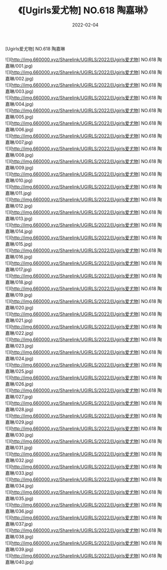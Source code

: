 ﻿---
layout: post
title:  《[Ugirls爱尤物] NO.618 陶嘉琳》
date:   2022-02-04
img: http://img.660000.xyz/Sharelink/UGIRLS/2022/[Ugirls爱尤物] NO.618 陶嘉琳/000.jpg
categories: [美女, 清纯, 唯美]
---

[Ugirls爱尤物] NO.618 陶嘉琳

 ![](http://img.660000.xyz/Sharelink/UGIRLS/2022/[Ugirls爱尤物] NO.618 陶嘉琳/001.jpg) <br>![](http://img.660000.xyz/Sharelink/UGIRLS/2022/[Ugirls爱尤物] NO.618 陶嘉琳/002.jpg) <br>![](http://img.660000.xyz/Sharelink/UGIRLS/2022/[Ugirls爱尤物] NO.618 陶嘉琳/003.jpg) <br>![](http://img.660000.xyz/Sharelink/UGIRLS/2022/[Ugirls爱尤物] NO.618 陶嘉琳/004.jpg) <br>![](http://img.660000.xyz/Sharelink/UGIRLS/2022/[Ugirls爱尤物] NO.618 陶嘉琳/005.jpg) <br>![](http://img.660000.xyz/Sharelink/UGIRLS/2022/[Ugirls爱尤物] NO.618 陶嘉琳/006.jpg) <br>![](http://img.660000.xyz/Sharelink/UGIRLS/2022/[Ugirls爱尤物] NO.618 陶嘉琳/007.jpg) <br>![](http://img.660000.xyz/Sharelink/UGIRLS/2022/[Ugirls爱尤物] NO.618 陶嘉琳/008.jpg) <br>![](http://img.660000.xyz/Sharelink/UGIRLS/2022/[Ugirls爱尤物] NO.618 陶嘉琳/009.jpg) <br>![](http://img.660000.xyz/Sharelink/UGIRLS/2022/[Ugirls爱尤物] NO.618 陶嘉琳/010.jpg) <br>![](http://img.660000.xyz/Sharelink/UGIRLS/2022/[Ugirls爱尤物] NO.618 陶嘉琳/011.jpg) <br>![](http://img.660000.xyz/Sharelink/UGIRLS/2022/[Ugirls爱尤物] NO.618 陶嘉琳/012.jpg) <br>![](http://img.660000.xyz/Sharelink/UGIRLS/2022/[Ugirls爱尤物] NO.618 陶嘉琳/013.jpg) <br>![](http://img.660000.xyz/Sharelink/UGIRLS/2022/[Ugirls爱尤物] NO.618 陶嘉琳/014.jpg) <br>![](http://img.660000.xyz/Sharelink/UGIRLS/2022/[Ugirls爱尤物] NO.618 陶嘉琳/015.jpg) <br>![](http://img.660000.xyz/Sharelink/UGIRLS/2022/[Ugirls爱尤物] NO.618 陶嘉琳/016.jpg) <br>![](http://img.660000.xyz/Sharelink/UGIRLS/2022/[Ugirls爱尤物] NO.618 陶嘉琳/017.jpg) <br>![](http://img.660000.xyz/Sharelink/UGIRLS/2022/[Ugirls爱尤物] NO.618 陶嘉琳/018.jpg) <br>![](http://img.660000.xyz/Sharelink/UGIRLS/2022/[Ugirls爱尤物] NO.618 陶嘉琳/019.jpg) <br>![](http://img.660000.xyz/Sharelink/UGIRLS/2022/[Ugirls爱尤物] NO.618 陶嘉琳/020.jpg) <br>![](http://img.660000.xyz/Sharelink/UGIRLS/2022/[Ugirls爱尤物] NO.618 陶嘉琳/021.jpg) <br>![](http://img.660000.xyz/Sharelink/UGIRLS/2022/[Ugirls爱尤物] NO.618 陶嘉琳/022.jpg) <br>![](http://img.660000.xyz/Sharelink/UGIRLS/2022/[Ugirls爱尤物] NO.618 陶嘉琳/023.jpg) <br>![](http://img.660000.xyz/Sharelink/UGIRLS/2022/[Ugirls爱尤物] NO.618 陶嘉琳/024.jpg) <br>![](http://img.660000.xyz/Sharelink/UGIRLS/2022/[Ugirls爱尤物] NO.618 陶嘉琳/025.jpg) <br>![](http://img.660000.xyz/Sharelink/UGIRLS/2022/[Ugirls爱尤物] NO.618 陶嘉琳/026.jpg) <br>![](http://img.660000.xyz/Sharelink/UGIRLS/2022/[Ugirls爱尤物] NO.618 陶嘉琳/027.jpg) <br>![](http://img.660000.xyz/Sharelink/UGIRLS/2022/[Ugirls爱尤物] NO.618 陶嘉琳/028.jpg) <br>![](http://img.660000.xyz/Sharelink/UGIRLS/2022/[Ugirls爱尤物] NO.618 陶嘉琳/029.jpg) <br>![](http://img.660000.xyz/Sharelink/UGIRLS/2022/[Ugirls爱尤物] NO.618 陶嘉琳/030.jpg) <br>![](http://img.660000.xyz/Sharelink/UGIRLS/2022/[Ugirls爱尤物] NO.618 陶嘉琳/031.jpg) <br>![](http://img.660000.xyz/Sharelink/UGIRLS/2022/[Ugirls爱尤物] NO.618 陶嘉琳/032.jpg) <br>![](http://img.660000.xyz/Sharelink/UGIRLS/2022/[Ugirls爱尤物] NO.618 陶嘉琳/033.jpg) <br>![](http://img.660000.xyz/Sharelink/UGIRLS/2022/[Ugirls爱尤物] NO.618 陶嘉琳/034.jpg) <br>![](http://img.660000.xyz/Sharelink/UGIRLS/2022/[Ugirls爱尤物] NO.618 陶嘉琳/035.jpg) <br>![](http://img.660000.xyz/Sharelink/UGIRLS/2022/[Ugirls爱尤物] NO.618 陶嘉琳/036.jpg) <br>![](http://img.660000.xyz/Sharelink/UGIRLS/2022/[Ugirls爱尤物] NO.618 陶嘉琳/037.jpg) <br>![](http://img.660000.xyz/Sharelink/UGIRLS/2022/[Ugirls爱尤物] NO.618 陶嘉琳/038.jpg) <br>![](http://img.660000.xyz/Sharelink/UGIRLS/2022/[Ugirls爱尤物] NO.618 陶嘉琳/039.jpg) <br>![](http://img.660000.xyz/Sharelink/UGIRLS/2022/[Ugirls爱尤物] NO.618 陶嘉琳/040.jpg) <br>